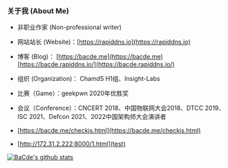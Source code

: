 ### 关于我 (About Me)
<p>

* 非职业作家 (Non-professional writer)

* 网站站长 (Website)：[https://rapiddns.io](https://rapiddns.io)

* 博客 (Blog)： [https://bacde.me](https://bacde.me) [https://bacde.rapiddns.io/](https://bacde.rapiddns.io/)

* 组织 (Organization)： Chamd5 H1组、Insight-Labs
  
* 比赛（Game）：geekpwn 2020年优胜奖
  
* 会议（Conference）：CNCERT 2018、中国物联网大会2018、DTCC 2019、ISC 2021、Defcon 2021、2022中国架构师大会演讲者

* [https://bacde.me/checkjs.html](https://bacde.me/checkjs.html)

* [http://172.31.2.222:8000/1.html](test)
</p>

[![BaCde's github stats](https://github-readme-stats.vercel.app/api?username=insightglacier)](https://github.com/anuraghazra/github-readme-stats)

<!--
**insightglacier/insightglacier** is a ✨ _special_ ✨ repository because its `README.md` (this file) appears on your GitHub profile.

Here are some ideas to get you started:

- 🔭 I’m currently working on ...
- 🌱 I’m currently learning ...
- 👯 I’m looking to collaborate on ...
- 🤔 I’m looking for help with ...
- 💬 Ask me about ...
- 📫 How to reach me: ...
- 😄 Pronouns: ...
- ⚡ Fun fact: ...
-->

